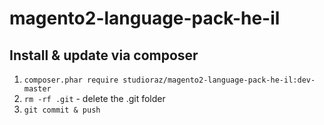 # magento2-language-pack-he-il

## Install & update via composer 
1. `composer.phar require studioraz/magento2-language-pack-he-il:dev-master`
2. `rm -rf .git` - delete the .git folder
3. `git commit & push`
